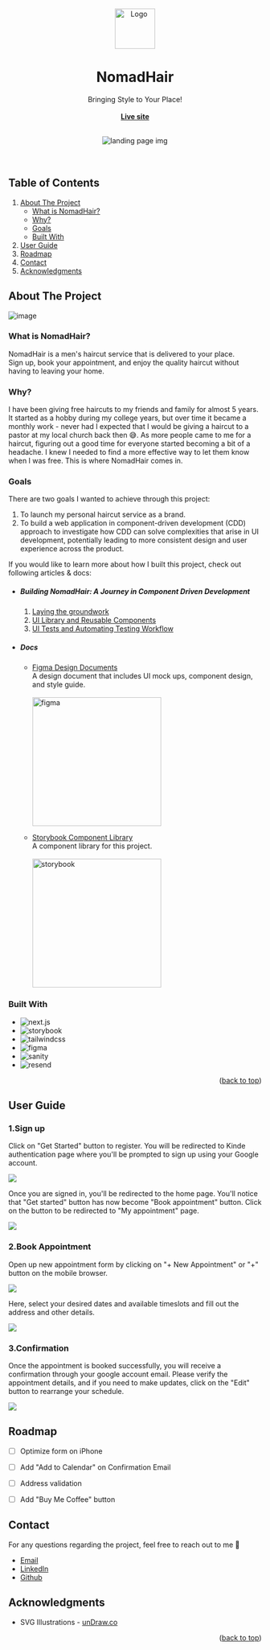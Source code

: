 <a name="readme-top"></a>
<!-- PROJECT LOGO -->
<br />
<div align="center">
  <a href="https://github.com/othneildrew/Best-README-Template">
    <img src="https://github.com/tnamdevnote/nomadhair/assets/44216709/cbdaba1e-7cc6-446e-bc51-bdb143f551ab" alt="Logo" width="80" height="80">
  </a>


  <h1 align="center">NomadHair</h1>

  <p align="center">
    Bringing Style to Your Place!
    <br />
    <br />
    <a href="https://nomadhair.co"><strong>Live site</strong></a>
    <br />
    <br />
  </p>
  <div align="center">
    <img src="https://github.com/tnamdevnote/nomadhair/assets/44216709/aa0bcdca-8b8c-4e32-b660-36de81cc1814" alt="landing page img"/>
  </div>
</div>

<br />
<br />


<!-- TABLE OF CONTENTS -->
## Table of Contents
  <ol>
    <li>
      <a href="#about-the-project">About The Project</a>
      <ul>
        <li><a href="#what-is-nomadhair">What is NomadHair?</a></li>
        <li><a href="#why">Why?</a></li>
        <li><a href="#goals">Goals</a></li>
        <li><a href="#built-with">Built With</a></li>
      </ul>
    </li>
    <li><a href="#user-guide">User Guide</a></li>
    <li><a href="#roadmap">Roadmap</a></li>
    <li><a href="#contact">Contact</a></li>
    <li><a href="#acknowledgments">Acknowledgments</a></li>
  </ol>



<!-- ABOUT THE PROJECT -->
## About The Project

![image](https://github.com/tnamdevnote/nomadhair/assets/44216709/7a00dc7a-372e-4030-a0c4-73f58a8de38b)

### What is NomadHair?

NomadHair is a men's haircut service that is delivered to your place.</br>
Sign up, book your appointment, and enjoy the quality haircut without having to leaving your home.

### Why?
I have been giving free haircuts to my friends and family for almost 5 years. It started as a hobby during my college years, but over time it became a monthly work - never had I expected that I would be giving a haircut to a pastor at my local church back then 😅. As more people came to me for a haircut, figuring out a good time for everyone started becoming a bit of a headache. I knew I needed to find a more effective way to let them know when I was free. This is where NomadHair comes in.

### Goals
There are two goals I wanted to achieve through this project:
1. To launch my personal haircut service as a brand.
2. To build a web application in component-driven development (CDD) approach to investigate how CDD can solve complexities that arise in UI development, potentially leading to more consistent design and user experience across the product.

If you would like to learn more about how I built this project, check out following articles & docs:
* ##### Building NomadHair: A Journey in Component Driven Development
  1. [Laying the groundwork](https://medium.com/@lukenam/building-nomadhair-in-component-driven-approach-8b827d6be8d7)
  2. [UI Library and Reusable Components](https://medium.com/@lukenam/cdd-building-nomadhair-in-component-driven-approach-part-ii-376b7c3112d1)
  3. [UI Tests and Automating Testing Workflow](https://medium.com/@lukenam/building-nomadhair-in-component-driven-approach-final-ui-tests-and-automating-testing-workflow-6ba230987540)

* ##### Docs
  * [Figma Design Documents](https://www.figma.com/design/cURR8cW2EUkTgpHLf5RiVW/NomadHair?node-id=1506%3A3194&t=hWKvw14LmD6E2GKy-1)
    <br />
    A design document that includes UI mock ups, component design, and style guide.
    <br />
  <br> <img src="https://github.com/tnamdevnote/nomadhair/assets/44216709/0475d331-4972-4fbb-b95b-ceb63c60106d" width="256" alt="figma" />
  
  * [Storybook Component Library](https://65f86d160015b8443704c163-ojovnerorg.chromatic.com/?path=/docs/atoms-avatar--docs)
    <br />
    A component library for this project.
    <br />
  <br> <img src="https://github.com/tnamdevnote/nomadhair/assets/44216709/bd5222ba-8371-4222-bcd5-f153e4907fac" width="256" alt="storybook" /> 

### Built With

* <img src="https://img.shields.io/badge/next.js-333333?style=for-the-badge&logo=nextdotjs&logoColor=white" alt='next.js'/>
* <img src="https://img.shields.io/badge/Storybook-333333?style=for-the-badge&logo=storybook" alt='storybook'/>
* <img src="https://img.shields.io/badge/TailwindCSS-333333?style=for-the-badge&logo=tailwindcss" alt='tailwindcss'/>
* <img src="https://img.shields.io/badge/Figma-333333?style=for-the-badge&logo=figma" alt='figma'/>
* <img src="https://img.shields.io/badge/Sanity-333333?style=for-the-badge&logo=sanity" alt='sanity'/>
* <img src="https://img.shields.io/badge/Resend-333333?style=for-the-badge&logo=resend" alt='resend'/>

<p align="right">(<a href="#readme-top">back to top</a>)</p>


<!-- USAGE EXAMPLES -->
## User Guide

### 1.Sign up
Click on "Get Started" button to register. You will be redirected to Kinde authentication page where you'll be prompted to sign up using your Google account.

<img src="https://github.com/tnamdevnote/nomadhair/assets/44216709/ac017587-faa6-4f15-9735-e8ad8e9eb583" />

Once you are signed in, you'll be redirected to the home page. You'll notice that "Get started" button has now become "Book appointment" button. Click on the button to be redirected to "My appointment" page.

<img src="https://github.com/tnamdevnote/nomadhair/assets/44216709/fa5d9eba-f6f5-4238-bbae-131e15a18c5e" />

### 2.Book Appointment
Open up new appointment form by clicking on "+ New Appointment" or "+" button on the mobile browser.

<img src="https://github.com/tnamdevnote/nomadhair/assets/44216709/9ddb6b2b-b436-402f-bcfb-f1ef5afa6344" />

Here, select your desired dates and available timeslots and fill out the address and other details.

<img src="https://github.com/tnamdevnote/nomadhair/assets/44216709/828b95e4-6cfa-4a1f-8c8c-07fed42d3b87" />

### 3.Confirmation
Once the appointment is booked successfully, you will receive a confirmation through your google account email. Please verify the appointment details, and if you need to make updates, click on the "Edit" button to rearrange your schedule.

<img src="https://github.com/tnamdevnote/nomadhair/assets/44216709/9706431c-b59e-4cda-ab66-758d7bbefe95" />


<!-- ROADMAP -->
## Roadmap

- [ ] Optimize form on iPhone
- [ ] Add "Add to Calendar" on Confirmation Email
- [ ] Address validation
- [ ] Add "Buy Me Coffee" button


<!-- CONTACT -->
## Contact
For any questions regarding the project, feel free to reach out to me 🙂

* [Email](luke.tb.nam@outlook.com)
* [LinkedIn](https://www.linkedin.com/in/luke-tb-nam/)
* [Github](https://github.com/tnamdevnote)



<!-- ACKNOWLEDGMENTS -->
## Acknowledgments

* SVG Illustrations - [unDraw.co](https://undraw.co)

<p align="right">(<a href="#readme-top">back to top</a>)</p>


